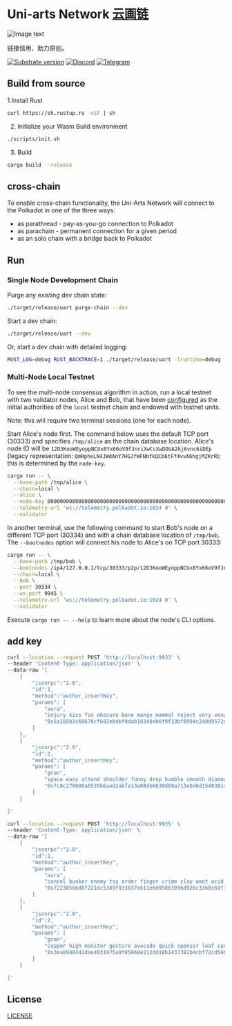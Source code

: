 # Uni-arts Network [云画链](https://uniarts.me)
![Image text](https://raw.githubusercontent.com/uni-arts-chain/uni-arts-network/master/uniarts.png)

链接信用、助力原创。

[![Substrate version](https://img.shields.io/badge/Substrate-2.0.0-brightgreen?logo=Parity%20Substrate)](https://substrate.dev/)
[![Discord](https://img.shields.io/badge/Discord-gray?logo=discord)](https://discord.gg/ZBDGY79X)
[![Telegram](https://img.shields.io/badge/Telegram-gray?logo=telegram)](https://t.me/uniarts)



## Build from source

1.Install Rust
```bash
curl https://sh.rustup.rs -sSf | sh
```
2. Initialize your Wasm Build environment
```bash
./scripts/init.sh
```
3. Build
```bash
cargo build --release
```

## cross-chain
To enable cross-chain functionality, the Uni-Arts Network will connect to the Polkadot in one of the three ways:

- as parathread - pay-as-you-go connection to Polkadot
- as parachain - permanent connection for a given period
- as an solo chain with a bridge back to Polkadot

## Run

### Single Node Development Chain

Purge any existing dev chain state:

```bash
./target/release/uart purge-chain --dev
```

Start a dev chain:

```bash
./target/release/uart --dev
```

Or, start a dev chain with detailed logging:

```bash
RUST_LOG=debug RUST_BACKTRACE=1 ./target/release/uart -lruntime=debug --dev
```

### Multi-Node Local Testnet

To see the multi-node consensus algorithm in action, run a local testnet with two validator nodes,
Alice and Bob, that have been [configured](/node/src/chain_spec.rs) as the initial
authorities of the `local` testnet chain and endowed with testnet units.

Note: this will require two terminal sessions (one for each node).

Start Alice's node first. The command below uses the default TCP port (30333) and specifies
`/tmp/alice` as the chain database location. Alice's node ID will be
`12D3KooWEyoppNCUx8Yx66oV9fJnriXwCcXwDDUA2kj6vnc6iDEp` (legacy representation:
`QmRpheLN4JWdAnY7HGJfWFNbfkQCb6tFf4vvA6hgjMZKrR`); this is determined by the `node-key`.

```bash
cargo run -- \
  --base-path /tmp/alice \
  --chain=local \
  --alice \
  --node-key 0000000000000000000000000000000000000000000000000000000000000001 \
  --telemetry-url 'ws://telemetry.polkadot.io:1024 0' \
  --validator
```

In another terminal, use the following command to start Bob's node on a different TCP port (30334)
and with a chain database location of `/tmp/bob`. The `--bootnodes` option will connect his node to
Alice's on TCP port 30333:

```bash
cargo run -- \
  --base-path /tmp/bob \
  --bootnodes /ip4/127.0.0.1/tcp/30333/p2p/12D3KooWEyoppNCUx8Yx66oV9fJnriXwCcXwDDUA2kj6vnc6iDEp \
  --chain=local \
  --bob \
  --port 30334 \
  --ws-port 9945 \
  --telemetry-url 'ws://telemetry.polkadot.io:1024 0' \
  --validator
```

Execute `cargo run -- --help` to learn more about the node's CLI options.


## add key
```bash
curl --location --request POST 'http://localhost:9933' \
--header 'Content-Type: application/json' \
--data-raw '[
    {
        "jsonrpc":"2.0",
        "id":1,
        "method":"author_insertKey",
        "params": [
            "aura",
            "injury kiss fox obscure bone mango mammal reject very venue lawn depth",
            "0x5a185b3c60676cf602eb4bf0dab183d8eb6f9f33bf8994c248d9572dcf09de5b"
        ]
    },
    {
        "jsonrpc":"2.0",
        "id":2,
        "method":"author_insertKey",
        "params": [
            "gran",
            "space easy attend shoulder funny drop humble smooth diamond skill kite grant",
            "0x7c8c270600a0535b6aed2abfe13e08db6830d69a713e9d6d15403814fc3cde66"
        ]
    }

]'
```

```bash
curl --location --request POST 'http://localhost:9935' \
--header 'Content-Type: application/json' \
--data-raw '[
    {
        "jsonrpc":"2.0",
        "id":1,
        "method":"author_insertKey",
        "params": [
            "aura",
            "cancel bunker enemy toy order finger crime clay want acid pizza crash",
            "0x72238566d0f221dc5389f933837e611e6d95863936d926c33b0c69f317da2843"
        ]
    },
    {
        "jsonrpc":"2.0",
        "id":2,
        "method":"author_insertKey",
        "params": [
            "gran",
            "copper high monitor gesture avocado quick sponsor leaf cargo elbow heavy nice",
            "0x3ea0940442dae4931975a9f85068e212dd18b1437381b4cbf72cd56b0761c8b4"
        ]
    }

]'
```

## License
[LICENSE](./LICENSE)
